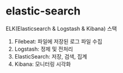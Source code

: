 # elastic-search

ELK(Elasticsearch & Logstash & Kibana) 스택


1. Filebeat: 파일에 저장된 로그 파일 수집
2. Logstash: 정제 및 전처리
3. ElasticSearch: 저장, 검색, 집계
4. Kibana: 모니터링 시각화
